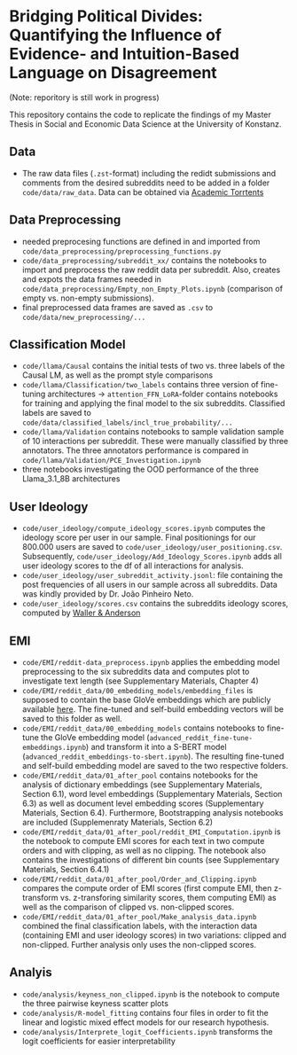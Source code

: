 # Bridging Political Divides: Quantifying the Influence of Evidence- and Intuition-Based Language on Disagreement

(Note: reporitory is still work in progress)


This repository contains the code to replicate the findings of my Master Thesis in Social and Economic Data Science at the University of Konstanz.


## **Data**

* The raw data files (`.zst`-format) including the redidt submissions and comments from the desired subreddits need to be added in a folder `code/data/raw_data`. Data can be obtained via [Academic Torrtents](https://academictorrents.com/details/56aa49f9653ba545f48df2e33679f014d2829c10)


## **Data Preprocessing**

* needed preprocesing functions are defined in and imported from `code/data_preprocessing/preprocessing_functions.py`
* `code/data_preprocessing/subreddit_xx/` contains the notebooks to import and preprocess the raw reddit data per subreddit. Also, creates and expots the data frames needed in `code/data_preprocessing/Empty_non_Empty_Plots.ipynb` (comparison of empty vs. non-empty submissions).
* final preprocessed data frames are saved as `.csv` to `code/data/new_preprocessing/...`

## **Classification Model**

* `code/llama/Causal` contains the initial tests of two vs. three labels of the Causal LM, as well as the prompt style comparisons
* `code/llama/Classification/two_labels` contains three version of fine-tuning architectures $\to$ `attention_FFN_LoRA`-folder contains notebooks for training and applying the final model to the six subreddits. Classified labels are saved to `code/data/classified_labels/incl_true_probability/...`
* `code/llama/Validation` contains notebooks to sample validation sample of 10 interactions per subreddit. These were manually classified by three annotators.
The three annotators performance is compared in `code/llama/Validation/PCE_Investigation.ipynb`
* three notebooks investigating the OOD performance of the three Llama_3.1_8B architectures

## **User Ideology**
* `code/user_ideology/compute_ideology_scores.ipynb` computes the ideology score per user in our sample. Final positionings for our 800.000 users are saved to `code/user_ideology/user_positioning.csv`. Subsequently, `code/user_ideology/Add_Ideology_Scores.ipynb` adds all user ideology scores to the df of all interactions for analysis.
* `code/user_ideology/user_subreddit_activity.jsonl`: file containing the post frequencies of all users in our sample across all subreddits. Data was kindly provided by Dr. João Pinheiro Neto.
* `code/user_ideology/scores.csv` contains the subreddits ideology scores, computed by [Waller & Anderson](https://github.com/CSSLab/social-dimensions)

## **EMI**
* `code/EMI/reddit-data_preprocess.ipynb` applies the embedding model preprocessing to the six subreddits data and computes plot to investigate text length (see Supplementary Materials, Chapter 4)
* `code/EMI/reddit_data/00_embedding_models/embedding_files` is supposed to contain the base GloVe embeddings which are publicly available [here](https://nlp.stanford.edu/projects/glove/). The fine-tuned and self-build embedding vectors will be saved to this folder as well.
* `code/EMI/reddit_data/00_embedding_models` contains notebooks to fine-tune the GloVe embedding model (`advanced_reddit_fine-tune-embeddings.ipynb`) and transform it into a S-BERT model (`advanced_reddit_embeddings-to-sbert.ipynb`).
The resulting fine-tuned and self-build embedding model are saved to the two respective folders. 
* `code/EMI/reddit_data/01_after_pool` contains notebooks for the analysis of dictionary embeddings (see Supplementary Materials, Section  6.1), word level embeddings (Supplementary Materials, Section 6.3) as well as document level embedding scores (Supplementary Materials, Section 6.4).
Furthermore, Bootstrapping analysis notebooks are included (Supplemenraty Materials, Section 6.2)
* `code/EMI/reddit_data/01_after_pool/reddit_EMI_Computation.ipynb` is the notebook to compute EMI scores for each text in two compute orders and with clipping, as well as no clipping.
The notebook also contains the investigations of different bin counts (see Supplementary Materials, Section 6.4.1)
* `code/EMI/reddit_data/01_after_pool/Order_and_Clipping.ipynb` compares the compute order of EMI scores (first compute EMI, then z-transform vs. z-transforing similarity scores, them computing EMI) as well as the comparison of clipped vs. non-clipped scores.
* `code/EMI/reddit_data/01_after_pool/Make_analysis_data.ipynb` combined the final classification labels, with the interaction data (containing EMI and user ideology scores) in two variations: clipped and non-clipped. Further analysis only uses the non-clipped scores.

## **Analyis**
* `code/analysis/keyness_non_clipped.ipynb` is the notebook to compute the three pairwise keyness scatter plots
* `code/analysis/R-model_fitting` contains four files in order to fit the linear and logistic mixed effect models for our research hypothesis.
* `code/analysis/Interprete_logit_Coefficients.ipynb` transforms the logit coefficients for easier interpretability
